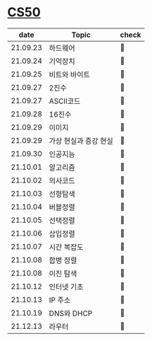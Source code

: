 # [CS50](https://www.edwith.org/cs50)

| date     | Topic                 | check |
| -------- | --------------------- | ----- |
| 21.09.23 | 하드웨어              | 💙     |
| 21.09.24 | 기억장치              | 💙     |
| 21.09.25 | 비트와 바이트         | 💙     |
| 21.09.27 | 2진수                 | 💙     |
| 21.09.27 | ASCII코드             | 💙     |
| 21.09.28 | 16진수                | 💙     |
| 21.09.29 | 이미지                | 💙     |
| 21.09.29 | 가상 현실과 증강 현실 | 💙     |
| 21.09.30 | 인공지능              | 💙     |
| 21.10.01 | 알고리즘              | 💙     |
| 21.10.02 | 의사코드              | 💙     |
| 21.10.03 | 선형탐색              | 💙     |
| 21.10.04 | 버블정렬              | 💙     |
| 21.10.05 | 선택정렬              | 💙     |
| 21.10.06 | 삽입정렬              | 💙     |
| 21.10.07 | 시간 복잡도           | 💙     |
| 21.10.08 | 합병 정렬             | 💙     |
| 21.10.08 | 이진 탐색             | 💙     |
| 21.10.12 | 인터넷 기초           | 💙     |
| 21.10.13 | IP 주소               | 💙     |
| 21.10.19 | DNS와 DHCP            | 💙     |
| 21.12.13 | 라우터                | 💙     |

